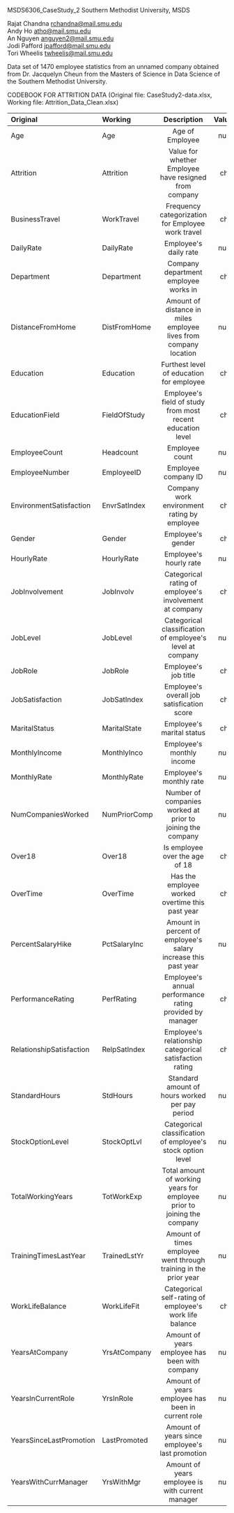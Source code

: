 MSDS6306_CaseStudy_2
Southern Methodist University, MSDS

Rajat Chandna rchandna@mail.smu.edu<br>
Andy Ho atho@mail.smu.edu<br>
An Nguyen anguyen2@mail.smu.edu<br>
Jodi Pafford jpafford@mail.smu.edu<br>
Tori Wheelis twheelis@mail.smu.edu<br>

Data set of 1470 employee statistics from an unnamed company obtained from Dr. Jacquelyn Cheun from the Masters of Science in Data Science of the Southern Methodist University.

CODEBOOK FOR ATTRITION DATA
(Original file: CaseStudy2-data.xlsx, Working file: Attrition_Data_Clean.xlsx)

|Original|Working|Description|Values|
|:-|:-|:-:|:-:|
|Age|Age|Age of Employee|num|
|Attrition|Attrition|Value for whether Employee have resigned from company|chr|
|BusinessTravel|WorkTravel|Frequency categorization for Employee work travel|chr|
|DailyRate|DailyRate|Employee's daily rate|num|
|Department|Department|Company department employee works in|chr|
|DistanceFromHome|DistFromHome|Amount of distance in miles employee lives from company location|num|
|Education|Education|Furthest level of education for employee|chr|
|EducationField|FieldOfStudy|Employee's field of study from most recent education level|chr|
|EmployeeCount|Headcount|Employee count|num|
|EmployeeNumber|EmployeeID|Employee company ID|num|
|EnvironmentSatisfaction|EnvrSatIndex|Company work environment rating by employee|chr|
|Gender|Gender|Employee's gender|chr|
|HourlyRate|HourlyRate|Employee's hourly rate|num|
|JobInvolvement|JobInvolv|Categorical rating of employee's involvement at company|chr|
|JobLevel|JobLevel|Categorical classification of employee's level at company|num|
|JobRole|JobRole|Employee's job title|chr|
|JobSatisfaction|JobSatIndex|Employee's overall job satisfication score|chr|
|MaritalStatus|MaritalState|Employee's marital status|chr|
|MonthlyIncome|MonthlyInco|Employee's monthly income|num|
|MonthlyRate|MonthlyRate|Employee's monthly rate|num|
|NumCompaniesWorked|NumPriorComp|Number of companies worked at prior to joining the company |num|
|Over18|Over18|Is employee over the age of 18|chr|
|OverTime|OverTime|Has the employee worked overtime this past year|chr|
|PercentSalaryHike|PctSalaryInc|Amount in percent of employee's salary increase this past year|num|
|PerformanceRating|PerfRating|Employee's annual performance rating provided by manager|chr|
|RelationshipSatisfaction|RelpSatIndex|Employee's relationship categorical satisfaction rating|chr|
|StandardHours|StdHours|Standard amount of hours worked per pay period|num|
|StockOptionLevel|StockOptLvl|Categorical classification of employee's stock option level|num|
|TotalWorkingYears|TotWorkExp|Total amount of working years for employee prior to joining the company|num|
|TrainingTimesLastYear|TrainedLstYr|Amount of times employee went through training in the prior year|num|
|WorkLifeBalance|WorkLifeFit|Categorical self-rating of employee's work life balance|chr|
|YearsAtCompany|YrsAtCompany|Amount of years employee has been with company|num|
|YearsInCurrentRole|YrsInRole|Amount of years employee has been in current role|num|
|YearsSinceLastPromotion|LastPromoted|Amount of years since employee's last promotion|num|
|YearsWithCurrManager|YrsWithMgr|Amount of years employee is with current manager|num|
